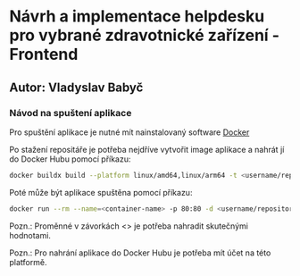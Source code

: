 # Návrh a implementace helpdesku pro vybrané zdravotnické zařízení - Frontend
## Autor: Vladyslav Babyč

### Návod na spuštení aplikace

Pro spuštění aplikace je nutné mít nainstalovaný software [Docker](https://www.docker.com)

Po stažení repositáře je potřeba nejdříve vytvořit image aplikace a nahrát jí do Docker Hubu pomocí příkazu: 

```bash
docker buildx build --platform linux/amd64,linux/arm64 -t <username/repository:tag-name> --push .
```

Poté může být aplikace spuštěna pomocí příkazu:

```bash
docker run --rm --name=<container-name> -p 80:80 -d <username/repository:tag-name>
```

Pozn.: Proměnné v závorkách <> je potřeba nahradit skutečnými hodnotami.

Pozn.: Pro nahrání aplikace do Docker Hubu je potřeba mít účet na této platformě.
